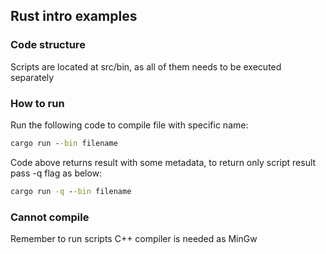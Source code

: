 ## Rust intro examples

### Code structure
Scripts are located at src/bin, as all of them needs to be executed separately

### How to run
Run the following code to compile file with specific name:
```cmd
cargo run --bin filename
```
Code above returns result with some metadata, to return only script result pass -q flag as below:
```cmd
cargo run -q --bin filename
```
### Cannot compile
Remember to run scripts C++ compiler is needed as MinGw